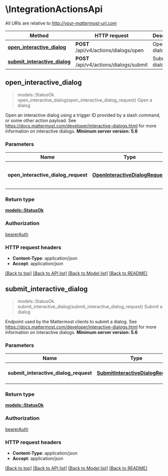 # \IntegrationActionsApi

All URIs are relative to *http://your-mattermost-url.com*

Method | HTTP request | Description
------------- | ------------- | -------------
[**open_interactive_dialog**](IntegrationActionsApi.md#open_interactive_dialog) | **POST** /api/v4/actions/dialogs/open | Open a dialog
[**submit_interactive_dialog**](IntegrationActionsApi.md#submit_interactive_dialog) | **POST** /api/v4/actions/dialogs/submit | Submit a dialog



## open_interactive_dialog

> models::StatusOk open_interactive_dialog(open_interactive_dialog_request)
Open a dialog

Open an interactive dialog using a trigger ID provided by a slash command, or some other action payload. See https://docs.mattermost.com/developer/interactive-dialogs.html for more information on interactive dialogs. __Minimum server version: 5.6__ 

### Parameters


Name | Type | Description  | Required | Notes
------------- | ------------- | ------------- | ------------- | -------------
**open_interactive_dialog_request** | [**OpenInteractiveDialogRequest**](OpenInteractiveDialogRequest.md) | Metadata for the dialog to be opened | [required] |

### Return type

[**models::StatusOk**](StatusOK.md)

### Authorization

[bearerAuth](../README.md#bearerAuth)

### HTTP request headers

- **Content-Type**: application/json
- **Accept**: application/json

[[Back to top]](#) [[Back to API list]](../README.md#documentation-for-api-endpoints) [[Back to Model list]](../README.md#documentation-for-models) [[Back to README]](../README.md)


## submit_interactive_dialog

> models::StatusOk submit_interactive_dialog(submit_interactive_dialog_request)
Submit a dialog

Endpoint used by the Mattermost clients to submit a dialog. See https://docs.mattermost.com/developer/interactive-dialogs.html for more information on interactive dialogs. __Minimum server version: 5.6__ 

### Parameters


Name | Type | Description  | Required | Notes
------------- | ------------- | ------------- | ------------- | -------------
**submit_interactive_dialog_request** | [**SubmitInteractiveDialogRequest**](SubmitInteractiveDialogRequest.md) | Dialog submission data | [required] |

### Return type

[**models::StatusOk**](StatusOK.md)

### Authorization

[bearerAuth](../README.md#bearerAuth)

### HTTP request headers

- **Content-Type**: application/json
- **Accept**: application/json

[[Back to top]](#) [[Back to API list]](../README.md#documentation-for-api-endpoints) [[Back to Model list]](../README.md#documentation-for-models) [[Back to README]](../README.md)


